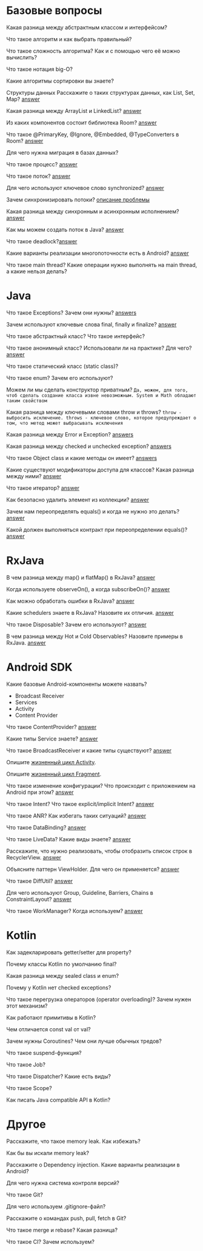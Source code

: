 # Базовые вопросы

Какая разница между абстрактным классом и интерфейсом?

Что такое алгоритм и как выбрать правильный?

Что такое сложность алгоритма? Как и с помощью чего её можно вычислить?

Что такое нотация big-O?

Какие алгоритмы сортировки вы знаете?


 

Структуры данных
Расскажите о таких структурах данных, как List, Set, Map? [answer](/basics/collections/About.md)

Какая разница между ArrayList и LinkedList? [answer](/basics/collections/List.md)

Из каких компонентов состоит библиотека Room? [answer](/libraries/SQL/room/About.md/#компоненты)

Что такое @PrimaryKey, @Ignore, @Embedded, @TypeConverters в Room? [answer](/libraries/SQL/room/Annotations.md)

Для чего нужна миграция в базах данных?

Что такое процесс? [answer](/processAndStreaming/About.md)

Что такое поток? [answer](/processAndStreaming/About.md)

Для чего используют ключевое слово synchronized? [answer](/processAndStreaming/synchronized.md)

Зачем синхронизировать потоки? [описание проблемы](/processAndStreaming/synchronized.md)

Какая разница между синхронным и асинхронным исполнением? [answer](/processAndStreaming/AsyncAndSync.md)

Как мы можем создать поток в Java? [answer](/basics/syntaxJava/Asynchrony/Threads.md)

Что такое deadlock?[answer](/processAndStreaming/Deadlock.md)

Какие варианты реализации многопоточности есть в Android? [answer](/processAndStreaming/AsyncAndSync.md/#асинхронное-програмирование)

Что такое main thread? Какие операции нужно выполнять на main thread, а какие нельзя делать?

# Java 

Что такое Exceptions? Зачем они нужны? [answers](/basics/syntaxJava/Exceptions.md)

Зачем используют ключевые слова final, finally и finalize? [answer](/basics/syntaxJava/FinalFinallyFinalize.md)

Что такое абстрактный класс? Что такое интерфейс?

Что такое анонимный класс? Использовали ли на практике? Для чего? [answer](/basics/syntaxJava/AnonymousClasses.md)

Что такое статический класс (static class)?

Что такое enum? Зачем его используют?

Можем ли мы сделать конструктор приватным?
`Да, можем, для того, чтоб сделать создание класса извне невозможным. System и Math обладают таким свойством` 

Какая разница между ключевыми словами throw и throws?
`throw - выбросить исключение. throws - ключевое слово, которое предупреждает о том, что метод может выбрасывать исключения`

Какая разница между Error и Exception? [answers](/basics/syntaxJava/Exceptions.md)

Какая разница между checked и unchecked exception? [answers](/basics/syntaxJava/Exceptions.md)

Что такое Object class и какие методы он имеет? [answers](/basics/syntaxJava/Object.md)

Какие существуют модификаторы доступа для классов? Какая разница между ними? [answer](/basics/visibilityModifiers.md)

Что такое итератор? [answer](/basics/collections/iterator.md)

Как безопасно удалить элемент из коллекции? [answer](/basics/collections/iterator.md/#безопасный-способ-удаления-элемнтов)

Зачем нам переопределять equals() и когда не нужно это делать? [answer](/basics/HashCodeAndEquals.md)

Какой должен выполняться контракт при переопределении equals()? [answer](/basics/HashCodeAndEquals.md)

# RxJava

В чем разница между map() и flatMap() в RxJava? [answer](/libraries/RxJava/MapAndFlatMap.md)

Когда используете observeOn(), а когда subscribeOn()? [answer](/libraries/RxJava/About.md)

Как можно обработать ошибки в RxJava? [answer](/libraries/RxJava/Exceptions.md)

Какие schedulers знаете в RxJava? Назовите их отличия. [answer](/libraries/RxJava/Schedulers.md)

Что такое Disposable? Зачем его используют? [answer](/libraries/RxJava/Disposable.md)

В чем разница между Hot и Cold Observables? Назовите примеры в RxJava. [answer](/processAndStreaming/HotAndColdObservables.md)

# Android SDK

Какие базовые Android-компоненты можете назвать?
- Broadcast Receiver
- Services
- Activity
- Content Provider

Что такое ContentProvider? [answer](/android/appComponents/components/ContentProvider.md)

Какие типы Service знаете? [answer](/android/appComponents/components/Service.md)

Что такое BroadcastReceiver и какие типы существуют? [answer](/android/appComponents/components/broadcastReceiver.md)

Опишите [жизненный цикл Activity](/android/appComponents/activityLifecycle.md).

Опишите [жизненный цикл Fragment](/UI/XML/Fragments/LifeCycle.md).

Что такое изменение конфигурации? Что происходит с приложением на Android при этом? [answer](/android/appComponents/AndroidManifest.md/#конфигурация-и-ее-изменение)

Что такое Intent? Что такое explicit/implicit Intent? [answer](/android/appComponents/intent.md)

Что такое ANR? Как избегать таких ситуаций? [answer](/processAndStreaming/About.md/#anr)

Что такое DataBinding? [answer](/UI/XML/DataBinding.md)

Что такое LiveData? Какие виды знаете? [answer](/libraries/LiveData/LiveData.md/#виды)

Расскажите, что нужно реализовать, чтобы отобразить список строк в RecyclerView. [answer](/UI/XML/RecyclerView/About.md)

Объясните паттерн ViewHolder. Для чего он применяется? [answer](/UI/XML/RecyclerView/ViewHolder.md)

Что такое DiffUtil? [answer](/UI/XML/RecyclerView/DiffUtil.md)

Для чего используют Group, Guideline, Barriers, Chains в ConstraintLayout? [answer](/UI/XML/Layouts/ConstraintLayout.md)

Что такое WorkManager? Когда используем? [answer](/android/workManager.md)

# Kotlin 

Как задекларировать getter/setter для property?

Почему классы Kotlin по умолчанию final?

Какая разница между sealed class и enum?

Почему у Kotlin нет checked exceptions?

Что такое перегрузка операторов (operator overloading)? Зачем нужен этот механизм?

Как работают примитивы в Kotlin?

Чем отличается const val от val?

Зачем нужны Coroutines? Чем они лучше обычных тредов?

Что такое suspend-функция?

Что такое Job?

Что такое Dispatcher? Какие есть виды?

Что такое Scope?

Как писать Java compatible API в Kotlin?

# Другое

Расскажите, что такое memory leak. Как избежать?

Как бы вы искали memory leak?

Расскажите о Dependency injection. Какие варианты реализации в Android?

Для чего нужна система контроля версий?

Что такое Git?

Для чего используем .gitignore-файл?

Расскажите о командах push, pull, fetch в Git?

Что такое merge и rebase? Какая разница?

Что такое CI? Зачем используем?